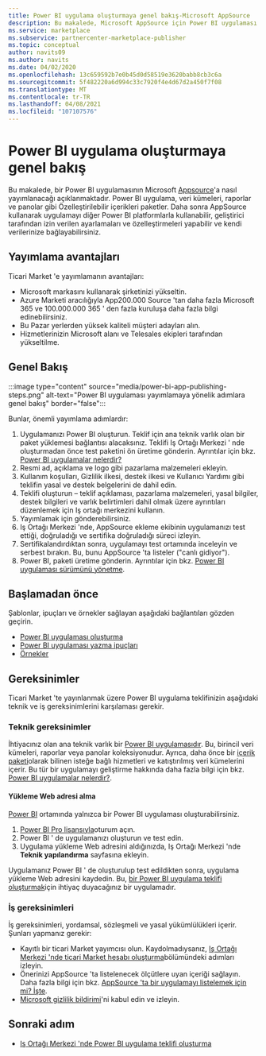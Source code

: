 ```yaml
---
title: Power BI uygulama oluşturmaya genel bakış-Microsoft AppSource
description: Bu makalede, Microsoft AppSource için Power BI uygulaması yayımlamaya yönelik üst düzey adımlar açıklanmaktadır. Power BI uygulamanızın ticari Market 'te yayımlanmak için karşılaması gereken teknik ve iş gereksinimleri de sağlanır.
ms.service: marketplace
ms.subservice: partnercenter-marketplace-publisher
ms.topic: conceptual
author: navits09
ms.author: navits
ms.date: 04/02/2020
ms.openlocfilehash: 13c659592b7e0b45d0d58519e3620babb8cb3c6a
ms.sourcegitcommit: 5f482220a6d994c33c7920f4e4d67d2a450f7f08
ms.translationtype: MT
ms.contentlocale: tr-TR
ms.lasthandoff: 04/08/2021
ms.locfileid: "107107576"
---
```

# <a name="power-bi-app-creation-overview"></a>Power BI uygulama oluşturmaya genel bakış

Bu makalede, bir Power BI uygulamasının Microsoft [Appsource](https://appsource.microsoft.com/)'a nasıl yayımlanacağı açıklanmaktadır. Power BI uygulama, veri kümeleri, raporlar ve panolar gibi Özelleştirilebilir içerikleri paketler. Daha sonra AppSource kullanarak uygulamayı diğer Power BI platformlarla kullanabilir, geliştirici tarafından izin verilen ayarlamaları ve özelleştirmeleri yapabilir ve kendi verilerinize bağlayabilirsiniz.

## <a name="publishing-benefits"></a>Yayımlama avantajları

Ticari Market 'e yayımlamanın avantajları:

- Microsoft markasını kullanarak şirketinizi yükseltin.
- Azure Marketi aracılığıyla App200.000 Source 'tan daha fazla Microsoft 365 ve 100.000.000 365 ' den fazla kuruluşa daha fazla bilgi edinebilirsiniz.
- Bu Pazar yerlerden yüksek kaliteli müşteri adayları alın.
- Hizmetlerinizin Microsoft alanı ve Telesales ekipleri tarafından yükseltilme.

## <a name="overview"></a>Genel Bakış

:::image type="content" source="media/power-bi-app-publishing-steps.png" alt-text="Power BI uygulaması yayımlamaya yönelik adımlara genel bakış" border="false":::

Bunlar, önemli yayımlama adımlardır:

1. Uygulamanızı Power BI oluşturun. Teklif için ana teknik varlık olan bir paket yüklemesi bağlantısı alacaksınız. Teklifi Iş Ortağı Merkezi ' nde oluşturmadan önce test paketini ön üretime gönderin. Ayrıntılar için bkz. [Power BI uygulamalar nelerdir?](/power-bi/service-template-apps-overview)
2. Resmi ad, açıklama ve logo gibi pazarlama malzemeleri ekleyin.
3. Kullanım koşulları, Gizlilik ilkesi, destek ilkesi ve Kullanıcı Yardımı gibi teklifin yasal ve destek belgelerini de dahil edin.
4. Teklifi oluşturun – teklif açıklaması, pazarlama malzemeleri, yasal bilgiler, destek bilgileri ve varlık belirtimleri dahil olmak üzere ayrıntıları düzenlemek için Iş ortağı merkezini kullanın.
5. Yayımlamak için gönderebilirsiniz.
6. Iş Ortağı Merkezi 'nde, AppSource ekleme ekibinin uygulamanızı test ettiği, doğruladığı ve sertifika doğruladığı süreci izleyin.
7. Sertifikalandırdıktan sonra, uygulamayı test ortamında inceleyin ve serbest bırakın. Bu, bunu AppSource 'ta listeler ("canlı gidiyor").
8. Power BI, paketi üretime gönderin. Ayrıntılar için bkz. [Power BI uygulaması sürümünü yönetme](/power-bi/service-template-apps-create#manage-the-template-app-release).

## <a name="before-you-begin"></a>Başlamadan önce

Şablonlar, ipuçları ve örnekler sağlayan aşağıdaki bağlantıları gözden geçirin.

- [Power BI uygulaması oluşturma](/power-bi/service-template-apps-create)
- [Power BI uygulaması yazma ipuçları](/power-bi/service-template-apps-tips)
- [Örnekler](/power-bi/service-template-apps-samples)

## <a name="requirements"></a>Gereksinimler

Ticari Market 'te yayınlanmak üzere Power BI uygulama teklifinizin aşağıdaki teknik ve iş gereksinimlerini karşılaması gerekir.

### <a name="technical-requirements"></a>Teknik gereksinimler

İhtiyacınız olan ana teknik varlık bir [Power BI uygulamasıdır](/power-bi/connect-data/service-template-apps-overview). Bu, birincil veri kümeleri, raporlar veya panolar koleksiyonudur. Ayrıca, daha önce bir [içerik paketi](/power-bi/service-organizational-content-pack-introduction)olarak bilinen isteğe bağlı hizmetleri ve katıştırılmış veri kümelerini içerir. Bu tür bir uygulamayı geliştirme hakkında daha fazla bilgi için bkz. [Power BI uygulamalar nelerdir?](/power-bi/connect-data/service-template-apps-overview).

#### <a name="get-an-installation-web-address"></a>Yükleme Web adresi alma

[Power BI](https://powerbi.microsoft.com/) ortamında yalnızca bir Power BI uygulaması oluşturabilirsiniz.

1. [Power BI Pro lisansıyla](/power-bi/service-admin-purchasing-power-bi-pro)oturum açın.
2. Power BI ' de uygulamanızı oluşturun ve test edin.
3. Uygulama yükleme Web adresini aldığınızda, Iş Ortağı Merkezi 'nde **Teknik yapılandırma** sayfasına ekleyin.

Uygulamanız Power BI ' de oluşturulup test edildikten sonra, uygulama yükleme Web adresini kaydedin. Bu, [bir Power BI uygulama teklifi oluşturmak](create-power-bi-app-offer.md)için ihtiyaç duyacağınız bir uygulamadır.

### <a name="business-requirements"></a>İş gereksinimleri

İş gereksinimleri, yordamsal, sözleşmeli ve yasal yükümlülükleri içerir. Şunları yapmanız gerekir:

- Kayıtlı bir ticari Market yayımcısı olun. Kaydolmadıysanız, [Iş Ortağı Merkezi 'nde ticari Market hesabı oluşturma](../create-account.md)bölümündeki adımları izleyin.
- Önerinizi AppSource 'ta listelenecek ölçütlere uyan içeriği sağlayın. Daha fazla bilgi için bkz. [AppSource 'ta bir uygulamayı listelemek için mi? İşte](https://appsource.microsoft.com/blogs/have-an-app-to-list-on-appsource-here-s-how).
- [Microsoft gizlilik bildirimi](https://privacy.microsoft.com/privacystatement)'ni kabul edin ve izleyin.

## <a name="next-step"></a>Sonraki adım

- [Iş Ortağı Merkezi 'nde Power BI uygulama teklifi oluşturma](create-power-bi-app-offer.md)
